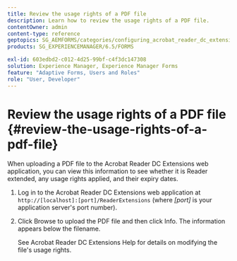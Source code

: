 ```yaml
---
title: Review the usage rights of a PDF file
description: Learn how to review the usage rights of a PDF file.
contentOwner: admin
content-type: reference
geptopics: SG_AEMFORMS/categories/configuring_acrobat_reader_dc_extensions
products: SG_EXPERIENCEMANAGER/6.5/FORMS

exl-id: 603edbd2-c012-4d25-99bf-c4f3dc147308
solution: Experience Manager, Experience Manager Forms
feature: "Adaptive Forms, Users and Roles"
role: "User, Developer"
---
```

# Review the usage rights of a PDF file {#review-the-usage-rights-of-a-pdf-file}

When uploading a PDF file to the Acrobat Reader DC Extensions web application, you can view this information to see whether it is Reader extended, any usage rights applied, and their expiry dates.

1. Log in to the Acrobat Reader DC Extensions web application at `http://[localhost]:[port]/ReaderExtensions` (where *[port]* is your application server's port number).
1. Click Browse to upload the PDF file and then click Info. The information appears below the filename.

   See Acrobat Reader DC Extensions Help for details on modifying the file's usage rights.
